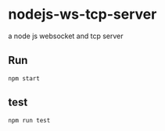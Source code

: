 # nodejs-ws-tcp-server

a node js websocket and tcp server

## Run
```
npm start
```

## test
```
npm run test
```
